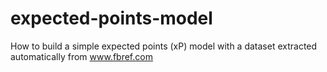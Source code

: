 # expected-points-model
How to build a simple expected points (xP) model with a dataset extracted automatically from www.fbref.com
